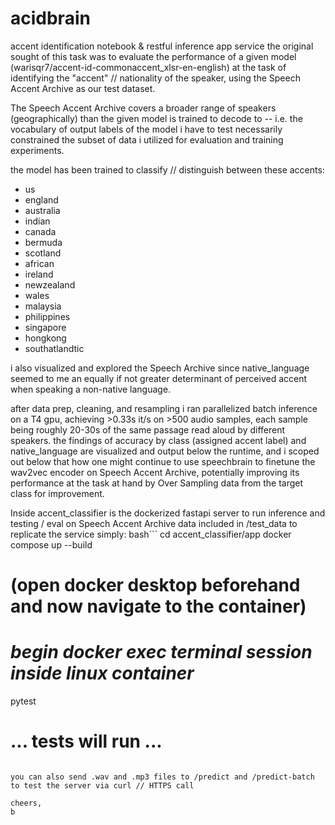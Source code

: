# acidbrain
accent identification notebook & restful inference app service
the original sought of this task was to evaluate the performance of a given model (warisqr7/accent-id-commonaccent_xlsr-en-english)
at the task of identifying the "accent" // nationality of the speaker, using the Speech Accent Archive as our test dataset.

The Speech Accent Archive covers a broader range of speakers (geographically) than the given model is trained to decode to --
i.e. the vocabulary of output labels of the model i have to test necessarily constrained the subset of data i utilized for evaluation and training experiments.

the model has been trained to classify // distinguish between these accents:
- us
- england
- australia
- indian
- canada
- bermuda
- scotland
- african
- ireland
- newzealand
- wales
- malaysia
- philippines
- singapore
- hongkong
- southatlandtic

i also visualized and explored the Speech Archive since native_language seemed to me an equally if not greater determinant of perceived accent when speaking a non-native language.

after data prep, cleaning, and resampling i ran parallelized batch inference on a T4 gpu, achieving >0.33s it/s on >500 audio samples, each sample being roughly 20-30s of the same passage read aloud by different speakers.
the findings of accuracy by class (assigned accent label) and native_language are visualized and output below the runtime, and i scoped out below that how one might continue to use speechbrain to finetune the wav2vec encoder on Speech Accent Archive, potentially improving its performance
at the task at hand by Over Sampling data from the target class for improvement.

Inside accent_classifier is the dockerized fastapi server to run inference and testing / eval on Speech Accent Archive data included in /test_data
to replicate the service simply:
bash```
cd accent_classifier/app
docker compose up --build
# (open docker desktop beforehand and now navigate to the container)
# *begin docker exec terminal session inside linux container*
pytest
# ... tests will run ...
```

you can also send .wav and .mp3 files to /predict and /predict-batch to test the server via curl // HTTPS call

cheers,
b
